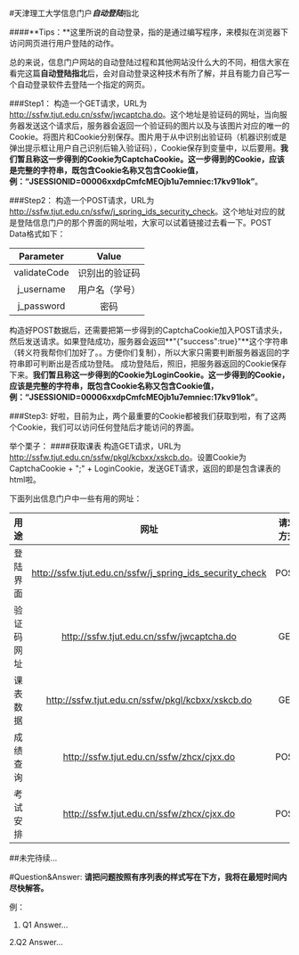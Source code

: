 #天津理工大学信息门户***自动登陆***指北

####**Tips：**这里所说的自动登录，指的是通过编写程序，来模拟在浏览器下访问网页进行用户登陆的动作。

总的来说，信息门户网站的自动登陆过程和其他网站没什么大的不同，相信大家在看完这篇**自动登陆指北**后，会对自动登录这种技术有所了解，并且有能力自己写一个自动登录软件去登陆一个指定的网页。

###Step1：
构造一个GET请求，URL为<http://ssfw.tjut.edu.cn/ssfw/jwcaptcha.do>。这个地址是验证码的网址，当向服务器发送这个请求后，服务器会返回一个验证码的图片以及与该图片对应的唯一的Cookie。将图片和Cookie分别保存。图片用于从中识别出验证码（机器识别或是弹出提示框让用户自己识别后输入验证码），Cookie保存到变量中，以后要用。**我们暂且称这一步得到的Cookie为CaptchaCookie。**这一步得到的Cookie，应该是完整的字符串，既包含Cookie名称又包含Cookie值，例：**“JSESSIONID=00006xxdpCmfcMEOjb1u7emniec:17kv91lok”**。

###Step2：
构造一个POST请求，URL为<http://ssfw.tjut.edu.cn/ssfw/j_spring_ids_security_check>。这个地址对应的就是登陆信息门户的那个界面的网址啦，大家可以试着链接过去看一下。POST Data格式如下：

Parameter|Value
:-:|:-:
validateCode|识别出的验证码
j_username|用户名（学号）
j_password|密码
构造好POST数据后，还需要把第一步得到的CaptchaCookie加入POST请求头，然后发送请求。如果登陆成功，服务器会返回**"{\"success\":true}"**这个字符串（转义符我帮你们加好了。。方便你们复制），所以大家只需要判断服务器返回的字符串即可判断出是否成功登陆。
成功登陆后，照旧，把服务器返回的Cookie保存下来。**我们暂且称这一步得到的Cookie为LoginCookie。**这一步得到的Cookie，应该是完整的字符串，既包含Cookie名称又包含Cookie值，例：**“JSESSIONID=00006xxdpCmfcMEOjb1u7emniec:17kv91lok”**。

###Step3:
好啦，目前为止，两个最重要的Cookie都被我们获取到啦，有了这两个Cookie，我们可以访问任何登陆后才能访问的界面。
     
举个栗子：
####获取课表
构造GET请求，URL为<http://ssfw.tjut.edu.cn/ssfw/pkgl/kcbxx/xskcb.do>。设置Cookie为CaptchaCookie + ";" + LoginCookie，发送GET请求，返回的即是包含课表的html啦。
    
下面列出信息门户中一些有用的网址：

用途|网址|请求方式
:-:|:-:|:-:
登陆界面|<http://ssfw.tjut.edu.cn/ssfw/j_spring_ids_security_check>|POST
验证码网址|<http://ssfw.tjut.edu.cn/ssfw/jwcaptcha.do>|GET
课表数据|<http://ssfw.tjut.edu.cn/ssfw/pkgl/kcbxx/xskcb.do>|GET
成绩查询|<http://ssfw.tjut.edu.cn/ssfw/zhcx/cjxx.do>|POST
考试安排|<http://ssfw.tjut.edu.cn/ssfw/zhcx/cjxx.do>|POST

##未完待续...


#Question&Answer:
**请把问题按照有序列表的样式写在下方，我将在最短时间内尽快解答。**

例：

1. Q1
    Answer...

2.Q2
Answer...




